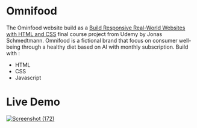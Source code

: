 # Omnifood
The Ominfood website build as a [Build Responsive Real-World Websites with HTML and CSS](https://www.udemy.com/course/design-and-develop-a-killer-website-with-html5-and-css3/) final course project from Udemy by Jonas Schmedtmann. Omnifood is a fictional brand that focus on consumer well-being through a healthy diet based on AI with monthly subscription.
Build with : 
- HTML
- CSS
- Javascript

# Live Demo
<a href="https://omnifoodmario.netlify.app/" target="_blank">![Screenshot (172)](https://user-images.githubusercontent.com/106422023/216036570-0eb80172-44f7-4382-b266-5f4cb0204f6c.png)</a>
